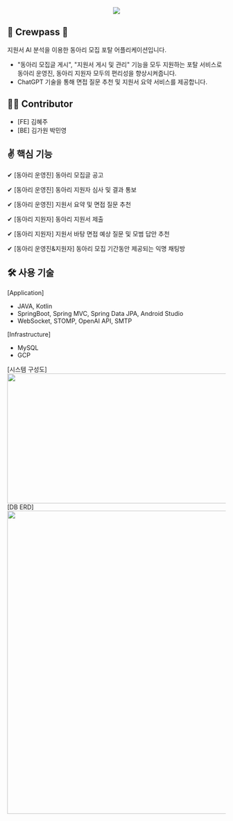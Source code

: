 <div align="center">
<img src="https://capsule-render.vercel.app/api?type=waving&color=auto&height=200&section=header&text=Crewpass&fontSize=90" />
</div>

📝 Crewpass 📝
---
지원서 AI 분석을 이용한 동아리 모집 포탈 어플리케이션입니다.
- "동아리 모집글 게시", "지원서 게시 및 관리" 기능을 모두 지원하는 포탈 서비스로 동아리 운영진, 동아리 지원자 모두의 편리성을 향상시켜줍니다.
- ChatGPT 기술을 통해 면접 질문 추천 및 지원서 요약 서비스를 제공합니다.

👩‍💻 Contributor
---
- [FE] 김혜주
- [BE] 김가원 박민영

✌️ 핵심 기능
---
✔ [동아리 운영진] 동아리 모집글 공고

✔ [동아리 운영진] 동아리 지원자 심사 및 결과 통보

✔ [동아리 운영진] 지원서 요약 및 면접 질문 추천

✔ [동아리 지원자] 동아리 지원서 제출

✔ [동아리 지원자] 지원서 바탕 면접 예상 질문 및 모범 답안 추천

✔ [동아리 운영진&지원자] 동아리 모집 기간동안 제공되는 익명 채팅방


🛠 사용 기술
---
[Application]
- JAVA, Kotlin
- SpringBoot, Spring MVC, Spring Data JPA, Android Studio
- WebSocket, STOMP, OpenAI API, SMTP

[Infrastructure]
- MySQL
- GCP

<div>
  <div>
  [시스템 구성도]
  </div>
  <img src="https://github.com/Capstone-Club-App/CREWPASS-BACKEND/assets/123241025/4de79ee6-26f1-486d-b885-ae0d7bb556d8" width="700" height="300"/>
  <div>
  [DB ERD]
  </div>
  <img src="https://github.com/Capstone-Club-App/CREWPASS-BACKEND/assets/123241025/86d0af13-c3c1-4914-958d-23eb5646e538" width="700" height="700"/>
</div>
